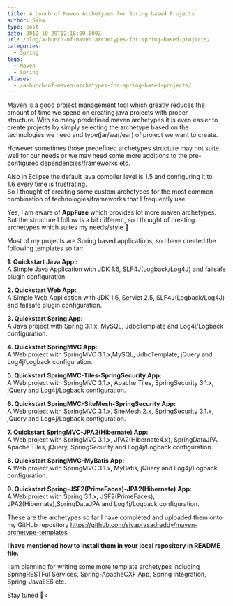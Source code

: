 ```yaml
---
title: A bunch of Maven Archetypes for Spring based Projects
author: Siva
type: post
date: 2012-10-29T12:18:00.000Z
url: /blog/a-bunch-of-maven-archetypes-for-spring-based-projects/
categories:
  - Spring
tags:
  - Maven
  - Spring
aliases:
  - /a-bunch-of-maven-archetypes-for-spring-based-projects/
---
```

Maven is a good project management tool which&nbsp;greatly&nbsp;reduces the amount of time we spend on creating java projects with proper structure.&nbsp;With so many&nbsp;predefined&nbsp;maven archetypes it is even easier to create projects by simply selecting the archetype based on the technologies we need and type(jar/war/ear) of project we want to create.

However sometimes those predefined archetypes structure may not suite well for our needs or we may need some more additions to the pre-configured dependencies/frameworks etc.

Also in Eclipse the default java compiler level is 1.5 and configuring it to 1.6&nbsp;every time&nbsp;is frustrating.  
So I thought of creating some custom archetypes for the most common combination of technologies/frameworks that I frequently use.

Yes, I am aware of **AppFuse** which provides lot more maven archetypes. But the structure I follow is a bit different, so I thought of creating archetypes which suites my needs/style 🙂

Most of my projects are Spring based applications, so I have created the following templates so far:

**1. Quickstart Java App :&nbsp;**  
A Simple Java Application with JDK 1.6, SLF4J(Logback/Log4J) and failsafe plugin configuration.

**2. Quickstart Web App:**  
A Simple Web Application with JDK 1.6, Servlet 2.5, SLF4J(Logback/Log4J) and failsafe plugin configuration.

**3. Quickstart Spring App:&nbsp;**  
A Java project with Spring 3.1.x, MySQL, JdbcTemplate and Log4j/Logback configuration.

**4. Quickstart SpringMVC App:&nbsp;**  
A Web project with SpringMVC 3.1.x,MySQL, JdbcTemplate, jQuery and Log4j/Logback configuration.

**5. Quickstart SpringMVC-Tiles-SpringSecurity App:&nbsp;**  
A Web project with SpringMVC 3.1.x, Apache Tiles, SpringSecurity 3.1.x, jQuery and Log4j/Logback configuration.

**6. Quickstart SpringMVC-SiteMesh-SpringSecurity App:&nbsp;**  
A Web project with SpringMVC 3.1.x, SiteMesh 2.x, SpringSecurity 3.1.x, jQuery and Log4j/Logback configuration.

**7. Quickstart SpringMVC-JPA2(Hibernate) App:**  
A Web project with SpringMVC 3.1.x, JPA2(Hibernate4.x), SpringDataJPA, Apache Tiles, jQuery, SpringSecurity and Log4j/Logback configuration.

**8. Quickstart SpringMVC-MyBatis App:**  
A Web project with SpringMVC 3.1.x, MyBatis, jQuery and Log4j/Logback configuration.

**9. Quickstart Spring-JSF2(PrimeFaces)-JPA2(Hibernate) App:**  
A Web project with Spring 3.1.x, JSF2(PrimeFaces), JPA2(Hibernate),SpringDataJPA and Log4j/Logback configuration.

These are the archetypes so far I have completed and uploaded them onto my GitHub repository <https://github.com/sivaprasadreddy/maven-archetype-templates>

**I have mentioned how to install them in your local repository in README file.**

I am planning for writing some more template archetypes including SpringRESTFul Services, Spring-ApacheCXF App, Spring Integration, Spring-JavaEE6 etc.  

Stay tuned 🙂<
